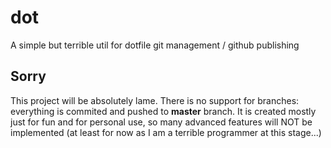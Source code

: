 # dot
A simple but terrible util for dotfile git management / github publishing

## Sorry
This project will be absolutely lame. There is no support for branches: everything is commited and pushed to __master__ branch. It is created mostly just for fun and for personal use, so many advanced features will NOT be implemented (at least for now as I am a terrible programmer at this stage...)
